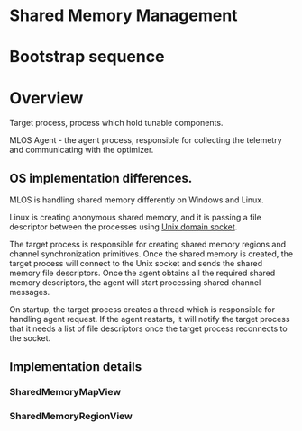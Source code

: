 # Shared Memory Management

# Bootstrap sequence

# Overview

Target process, process which hold tunable components.

MLOS Agent - the agent process, responsible for collecting the telemetry and communicating with the optimizer.

## OS implementation differences.

MLOS is handling shared memory differently on Windows and Linux.

Linux is creating anonymous shared memory, and it is passing a file descriptor between the processes using [Unix domain socket](https://man7.org/linux/man-pages/man7/unix.7.html).

The target process is responsible for creating shared memory regions and channel synchronization primitives.
Once the shared memory is created, the target process will connect to the Unix socket and sends the shared memory file
descriptors. Once the agent obtains all the required shared memory descriptors, the agent will start processing shared channel messages.

On startup, the target process creates a thread which is responsible for handling agent request.
If the agent restarts, it will notify the target process that it needs a list of file descriptors once the target process reconnects to the socket.

## Implementation details

### SharedMemoryMapView

### SharedMemoryRegionView

